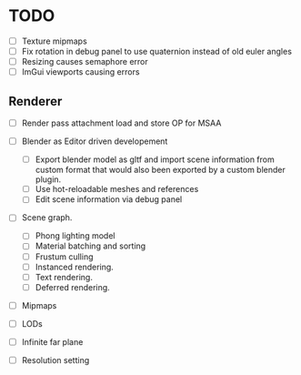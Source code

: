 # TODO

- [ ] Texture mipmaps
- [ ] Fix rotation in debug panel to use quaternion instead of old euler angles
- [ ] Resizing causes semaphore error
- [ ] ImGui viewports causing errors

## Renderer

- [ ] Render pass attachment load and store OP for MSAA

- [ ] Blender as Editor driven developement
  - [ ] Export blender model as gltf and import scene information from custom format that
        would also been exported by a custom blender plugin.
  - [ ] Use hot-reloadable meshes and references
  - [ ] Edit scene information via debug panel

- [ ] Scene graph.
  - [ ] Phong lighting model
  - [ ] Material batching and sorting
  - [ ] Frustum culling
  - [ ] Instanced rendering.
  - [ ] Text rendering.
  - [ ] Deferred rendering.
- [ ] Mipmaps
- [ ] LODs
- [ ] Infinite far plane
- [ ] Resolution setting
